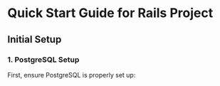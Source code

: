# Quick Start Guide for Rails Project

## Initial Setup

### 1. PostgreSQL Setup
First, ensure PostgreSQL is properly set up:

